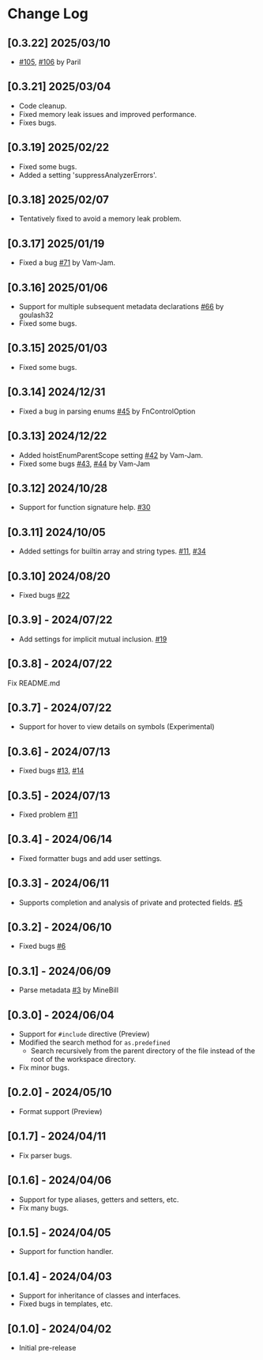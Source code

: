 # Change Log

## [0.3.22] 2025/03/10

- [#105](https://github.com/sashi0034/angel-lsp/pull/105), [#106](https://github.com/sashi0034/angel-lsp/pull/106) by Paril

## [0.3.21] 2025/03/04

- Code cleanup.
- Fixed memory leak issues and improved performance.
- Fixes bugs.

## [0.3.19] 2025/02/22

- Fixed some bugs.
- Added a setting 'suppressAnalyzerErrors'.

## [0.3.18] 2025/02/07

- Tentatively fixed to avoid a memory leak problem.

## [0.3.17] 2025/01/19

- Fixed a bug [#71](https://github.com/sashi0034/angel-lsp/pull/71) by Vam-Jam.

## [0.3.16] 2025/01/06

- Support for multiple subsequent metadata declarations [#66](https://github.com/sashi0034/angel-lsp/pull/66) by goulash32
- Fixed some bugs.

## [0.3.15] 2025/01/03

- Fixed some bugs.

## [0.3.14] 2024/12/31

- Fixed a bug in parsing enums [#45](https://github.com/sashi0034/angel-lsp/pull/45) by FnControlOption

## [0.3.13] 2024/12/22

- Added hoistEnumParentScope setting [#42](https://github.com/sashi0034/angel-lsp/pull/42) by Vam-Jam.
- Fixed some bugs [#43](https://github.com/sashi0034/angel-lsp/pull/43), [#44](https://github.com/sashi0034/angel-lsp/pull/44) by Vam-Jam

## [0.3.12] 2024/10/28

- Support for function signature help. [#30](https://github.com/sashi0034/angel-lsp/issues/30)

## [0.3.11] 2024/10/05

- Added settings for builtin array and string types. [#11](https://github.com/sashi0034/angel-lsp/issues/11), [#34](https://github.com/sashi0034/angel-lsp/issues/34)

## [0.3.10] 2024/08/20

- Fixed bugs [#22](https://github.com/sashi0034/angel-lsp/issues/22)

## [0.3.9] - 2024/07/22

- Add settings for implicit mutual inclusion. [#19](https://github.com/sashi0034/angel-lsp/issues/19)

## [0.3.8] - 2024/07/22

Fix README.md

## [0.3.7] - 2024/07/22

- Support for hover to view details on symbols (Experimental)

## [0.3.6] - 2024/07/13

- Fixed bugs [#13](https://github.com/sashi0034/angel-lsp/issues/13), [#14](https://github.com/sashi0034/angel-lsp/issues/14)

## [0.3.5] - 2024/07/13

- Fixed problem [#11](https://github.com/sashi0034/angel-lsp/issues/11)

## [0.3.4] - 2024/06/14

- Fixed formatter bugs and add user settings.

## [0.3.3] - 2024/06/11

- Supports completion and analysis of private and protected fields. [#5](https://github.com/sashi0034/angel-lsp/issues/5)

## [0.3.2] - 2024/06/10

- Fixed bugs [#6](https://github.com/sashi0034/angel-lsp/issues/6)

## [0.3.1] - 2024/06/09

- Parse metadata [#3](https://github.com/sashi0034/angel-lsp/pull/3) by MineBill

## [0.3.0] - 2024/06/04

- Support for `#include` directive (Preview)
- Modified the search method for `as.predefined`
  - Search recursively from the parent directory of the file instead of the root of the workspace directory.
- Fix minor bugs.

## [0.2.0] - 2024/05/10

- Format support (Preview)

## [0.1.7] - 2024/04/11

- Fix parser bugs.

## [0.1.6] - 2024/04/06

- Support for type aliases, getters and setters, etc.
- Fix many bugs.

## [0.1.5] - 2024/04/05

- Support for function handler.

## [0.1.4] - 2024/04/03

- Support for inheritance of classes and interfaces.
- Fixed bugs in templates, etc.

## [0.1.0] - 2024/04/02

- Initial pre-release
